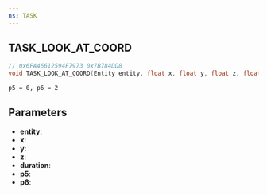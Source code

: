 ```yaml
---
ns: TASK
---
```

## TASK_LOOK_AT_COORD

```c
// 0x6FA46612594F7973 0x7B784DD8
void TASK_LOOK_AT_COORD(Entity entity, float x, float y, float z, float duration, Any p5, Any p6);
```

```
p5 = 0, p6 = 2  
```

## Parameters
* **entity**: 
* **x**: 
* **y**: 
* **z**: 
* **duration**: 
* **p5**: 
* **p6**: 

